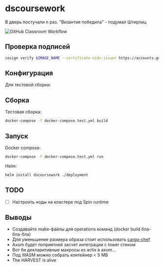 # dscoursework

В дверь постучали n раз. "Византия победила" - подумал Штирлиц

![GitHub Classroom Workflow](../../workflows/GitHub%20Classroom%20Workflow/badge.svg?branch=master)

## Проверка подписей

```sh
cosign verify $IMAGE_NAME --certificate-oidc-issuer https://accounts.google.com  --certificate-identity keyless@distroless.iam.gserviceaccount.com
```

## Конфигурация

Для тестовой сборки:

## Сборка

Тестовая сборка:

```sh
docker-compose -f docker-compose.test.yml build
```

## Запуск

Docker compose:

```sh
docker-compose -f docker-compose.test.yml run
```

Helm:

```sh
helm install dscoursework ./deployment
```

## TODO

- [ ] Настроить ноды на кластере под Spin runtime

## Выводы

* Создавайте make-файлы для operations команд (docker build бла-бла-бла)
* Для уменьшение размера образа стоит использовать [cargo-chef](https://github.com/LukeMathWalker/cargo-chef)
* Axum будет поприятней засчет интеграции с tower стеком
* Вот би декларитивные макросы из actix в axum...
* Под WASM можно собрать контейнер < 5 MB
* The HARVEST is alive
